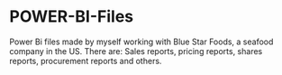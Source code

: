 # POWER-BI-Files

Power Bi files made by myself working with Blue Star Foods, a seafood company in the US. There are: Sales reports, pricing reports, shares reports, procurement reports and others.
